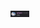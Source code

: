 <div>
  <img width=30px src="https://raw.githubusercontent.com/lookitscherry/lookitscherry/refs/heads/main/uwu.jpeg">
</div>
